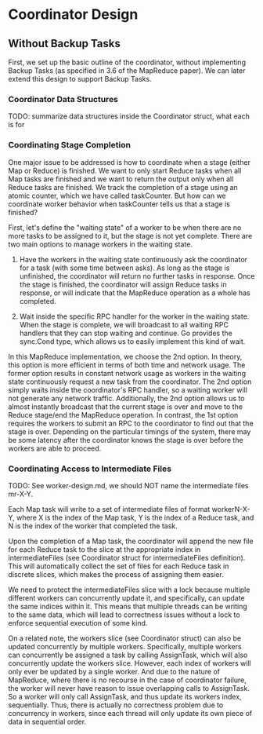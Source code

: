 # Coordinator Design
## Without Backup Tasks
First, we set up the basic outline of the coordinator, without implementing
Backup Tasks (as specified in 3.6 of the MapReduce paper). We can later extend
this design to support Backup Tasks. 

### Coordinator Data Structures
TODO: summarize data structures inside the Coordinator struct, what each is for

### Coordinating Stage Completion
One major issue to be addressed is how to coordinate when a stage (either Map
or Reduce) is finished. We want to only start Reduce tasks when all Map tasks
are finished and we want to return the output only when all Reduce tasks are 
finished. We track the completion of a stage using an atomic counter, which 
we have called taskCounter. But how can we coordinate worker behavior when 
taskCounter tells us that a stage is finished? 

First, let's define the "waiting state" of a worker to be when there are no more
tasks to be assigned to it, but the stage is not yet complete. There are two main 
options to manage workers in the waiting state. 

1) Have the workers in the waiting state continuously ask the coordinator for a 
task (with some time between asks). As long as the stage is unfinished, the 
coordinator will return no further tasks in response. Once the stage is finished, 
the coordinator will assign Reduce tasks in response, or will indicate that the 
MapReduce operation as a whole has completed.

2) Wait inside the specific RPC handler for the worker in the waiting state. When 
the stage is complete, we will broadcast to all waiting RPC handlers that they
can stop waiting and continue. Go provides the sync.Cond type, which allows us 
to easily implement this kind of wait. 

In this MapReduce implementation, we choose the 2nd option. In theory, this 
option is more efficient in terms of both time and network usage. The former
option results in constant network usage as workers in the waiting state 
continuously request a new task from the coordinator. The 2nd option simply 
waits inside the coordinator's RPC handler, so a waiting worker will not generate
any network traffic. Additionally, the 2nd option allows us to almost instantly
broadcast that the current stage is over and move to the Reduce stage/end the
MapReduce operation. In contrast, the 1st option requires the workers to submit
an RPC to the coordinator to find out that the stage is over. Depending on the
particular timings of the system, there may be some latency after the coordinator
knows the stage is over before the workers are able to proceed.

### Coordinating Access to Intermediate Files
TODO: See worker-design.md, we should NOT name the intermediate files mr-X-Y.

Each Map task will write to a set of intermediate files of format workerN-X-Y, 
where X is the index of the Map task, Y is the index of a Reduce task, and N is
the index of the worker that completed the task. 

Upon the completion of a Map task, the coordinator will append the new file for 
each Reduce task to the slice at the appropriate index in intermediateFiles (see
Coordinator struct for intermediateFiles definition). This will automatically 
collect the set of files for each Reduce task in discrete slices, which makes 
the process of assigning them easier.

We need to protect the intermediateFiles slice with a lock because multiple
different workers can concurrently update it, and specifically, can update the
same indices within it. This means that multiple threads can be writing to the
same data, which will lead to correctness issues without a lock to enforce
sequential execution of some kind. 

On a related note, the workers slice (see Coordinator struct) can also be 
updated concurrently by multiple workers. Specifically, multiple workers can
concurrently be assigned a task by calling AssignTask, which will also 
concurrently update the workers slice. However, each index of workers will only
ever be updated by a single worker. And due to the nature of MapReduce, where 
there is no recourse in the case of coordinator failure, the worker will never 
have reason to issue overlapping calls to AssignTask. So a worker will only 
call AssignTask, and thus update its workers index, sequentially. Thus, there is
actually no correctness problem due to concurrency in workers, since each thread 
will only update its own piece of data in sequential order.

